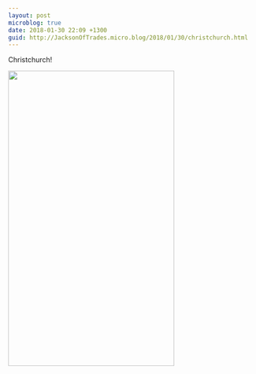 ```yaml
---
layout: post
microblog: true
date: 2018-01-30 22:09 +1300
guid: http://JacksonOfTrades.micro.blog/2018/01/30/christchurch.html
---
```

Christchurch! 

<img src="http://JacksonOfTrades.micro.blog/uploads/2018/bdd3beed57.jpg" width="337" height="600" />

